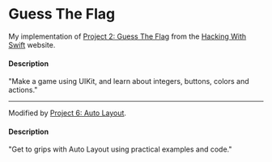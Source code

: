 # Guess The Flag
My implementation of [Project 2: Guess The Flag](https://www.hackingwithswift.com/read/2/overview) from the [Hacking With Swift](https://www.hackingwithswift.com/) website.

#### Description
"Make a game using UIKit, and learn about integers, buttons, colors and actions."

---

Modified by [Project 6: Auto Layout](https://www.hackingwithswift.com/read/6/overview).

#### Description
"Get to grips with Auto Layout using practical examples and code."
